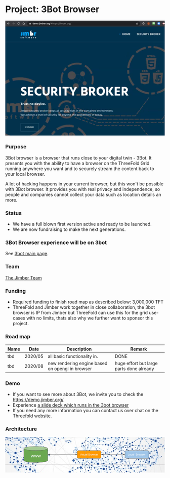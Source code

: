 # Project: 3Bot Browser

![](./img/jimber_browser.png)

### Purpose

3Bot browser is a browser that runs close to your digital twin - 3Bot. It presents you with the ability to have a browser on the ThreeFold Grid running anywhere you want and to securely stream the content back to your local browser.  

A lot of hacking happens in your current browser, but this won't be possible with 3Bot browser. It provides you with real privacy and independence, so people and companies cannot collect your data such as location details an more.

### Status

- We have a full blown first version active and ready to be launched.
- We are now fundraising to make the next generations.

### 3Bot Browser experience will be on 3bot

See [3bot main page](3botproj).

### Team

[The Jimber Team](https://www.jimber.org/contact.html)

### Funding

- Required funding to finish road map as described below: 3,000,000 TFT
- ThreeFold and Jimber work together in close collaboration, the 3bot browser is IP from Jimber but ThreeFold can use this for the grid use-cases with no limits, thats also why we further want to sponsor this project.

### Road map

| Name         | Date   | Description | Remark |
|:-------------|--------|-------------|-----------------|
| tbd |  2020/05 | all basic functionality in. | DONE |
| tbd |  2020/08 | new rendering engine based on opengl in browser | huge effort but large parts done already |

### Demo

- If you want to see more about 3Bot, we invite you to check the https://demo.jimber.org/
- Experience [a slide deck which runs in the 3bot browser](https://demo.jimber.org/#https://docs.google.com/presentation/d/e/2PACX-1vTl6h1bwIiurjbvUlK5Agce0cijBuEu7meCPNDHLArfr5wAHbaOC0X6fUoyVJAncAzD4PLMsA55E9xc/pub?start=false&loop=false&delayms=3000&slide=id.g71c168e374_0_7573)
- If you need any more information you can contact us over chat on the Threefold website.

### Architecture

![](./img/3botbrowser.png)